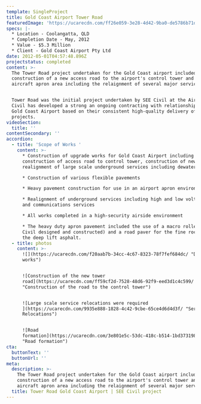 ```yaml
---
template: SingleProject
title: Gold Coast Airport Tower Road
featuredImage: 'https://ucarecdn.com/ff26e059-3e28-4d42-9ba0-de5786b71d31/'
specs: |-
  * Location - Coolangatta, QLD
  * Completion Date - May, 2012
  * Value - $5.3 Million
  * Client - Gold Coast Airport Pty Ltd
date: 2012-05-01T04:57:48.896Z
projectstatus: completed
content: >-
  The Tower Road project undertaken for the Gold Coast airport included the
  construction of a new access road to the airport's control tower and a new
  aircraft apron area including the relaignment of several major services. 


  Tower Road was the initial project undertaken by SEE Civil at the Airport. SEE
  Civil has developed a strong an ongoing contracting with relationship with the
  Gold Coast Airport based on their consistent high-quality delivery of
  projects.
videoSection:
  title: ''
contentSecondary: ''
accordion:
  - title: 'Scope of Works '
    content: >-
      * Construction of upgrade works for Gold Coast Airport including
      construction of access road to control tower, construction of new apron,
      realignment of large scale underground services including dewatering.

      * Construction of various flexible pavements 

      * Heavy pavement construction for use in an airport apron environment

      * Realignment of underground services including high and low voltge power
      and communications services

      * All works completed in a high-security airside environment

      * The heavy duty apron pavement included the use of a macro roller (SEE
      Civil designed and constructed) and a road paver for the fine rock beneath
      the deep lift asphalt.
  - title: photos
    content: >-
      ![](https://ucarecdn.com/f20aab7b-34cc-4c67-8323-78f7fef684dc/ "Dewatering
      works")


      ![Construction of the new tower
      road](https://ucarecdn.com/ff59cf2d-7528-48d6-92f9-eed3d1c4c599/
      "Construction of the road to the control tower")


      ![Large scale service relocations were required
      ](https://ucarecdn.com/9935e888-1828-4c42-9cbe-65ce4d6d4d3f/ "Service
      Relocations")


      ![Road
      formation](https://ucarecdn.com/3e801e5c-53dc-418c-b514-1bd373198e2d/
      "Road formation")
cta:
  buttonText: ''
  buttonUrl: ''
meta:
  description: >-
    The Tower Road project undertaken for the Gold Coast airport included the
    construction of a new access road to the airport's control tower and a new
    aircraft apron area including the relaignment of several major services.
  title: Tower Road Gold Coast Airport | SEE Civil project
---
```


